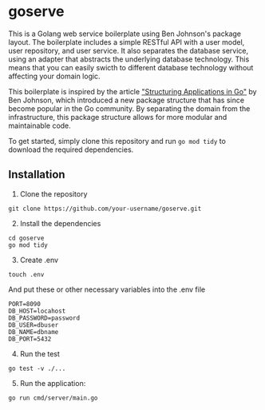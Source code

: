 # goserve
This is a Golang web service boilerplate using Ben Johnson's package layout. The boilerplate includes a simple RESTful API with a user model, user repository, and user service. It also separates the database service, using an adapter that abstracts the underlying database technology. This means that you can easily swicth to different database technology without affecting your domain logic.

This boilerplate is inspired by the article ["Structuring Applications in Go"](https://medium.com/@benbjohnson/structuring-applications-in-go-3b04be4ff091) by Ben Johnson, which introduced a new package structure that has since become popular in the Go community. By separating the domain from the infrastructure, this package structure allows for more modular and maintainable code.

To get started, simply clone this repository and run `go mod tidy` to download the required dependencies. 


## Installation

1. Clone the repository
```
git clone https://github.com/your-username/goserve.git
```
2. Install the dependencies
```
cd goserve
go mod tidy 

```

3. Create .env

```
touch .env
```
And put these or other necessary variables into the .env file

```
PORT=8090
DB_HOST=locahost
DB_PASSWORD=password
DB_USER=dbuser
DB_NAME=dbname
DB_PORT=5432
```

4. Run the test 

```
go test -v ./...

```

5. Run the application:
```
go run cmd/server/main.go
```





